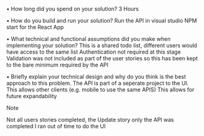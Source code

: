 • How long did you spend on your solution?
3 Hours

• How do you build and run your solution?
Run the API in visual studio
NPM start for the React App

• What technical and functional assumptions did you make when implementing your solution?
This is a shared todo list, different users would have access to the same list
Authentication not required at this stage
Validation was not included as part of the user stories so this has been kept to the bare minimum required by the API

• Briefly explain your technical design and why do you think is the best approach to this problem.
The API is part of a seperate project to the UI. This allows other clients (e.g. mobile to use the same APIS)
This allows for future expandability  


Note

Not all users stories completed, the Update story only the API was completed I ran out of time to do the UI
